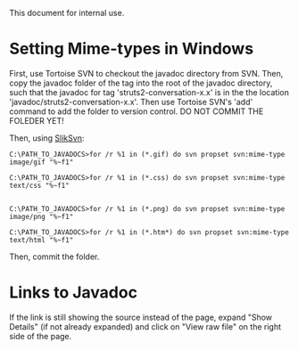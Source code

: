 This document for internal use.

# Setting Mime-types in Windows #

First, use Tortoise SVN to checkout the javadoc directory from SVN.  Then, copy the javadoc folder of the tag into the root of the javadoc directory, such that the javadoc for tag 'struts2-conversation-x.x' is in the the location 'javadoc/struts2-conversation-x.x'.  Then use Tortoise SVN's 'add' command to add the folder to version control.  DO NOT COMMIT THE FOLEDER YET!

Then, using [SlikSvn](http://www.sliksvn.com/en/download):

```
C:\PATH_TO_JAVADOCS>for /r %1 in (*.gif) do svn propset svn:mime-type image/gif "%~f1"

C:\PATH_TO_JAVADOCS>for /r %1 in (*.css) do svn propset svn:mime-type text/css "%~f1"


C:\PATH_TO_JAVADOCS>for /r %1 in (*.png) do svn propset svn:mime-type image/png "%~f1"

C:\PATH_TO_JAVADOCS>for /r %1 in (*.htm*) do svn propset svn:mime-type text/html "%~f1"
```

Then, commit the folder.

# Links to Javadoc #
If the link is still showing the source instead of the page, expand "Show Details" (if not already expanded) and click on "View raw file" on the right side of the page.